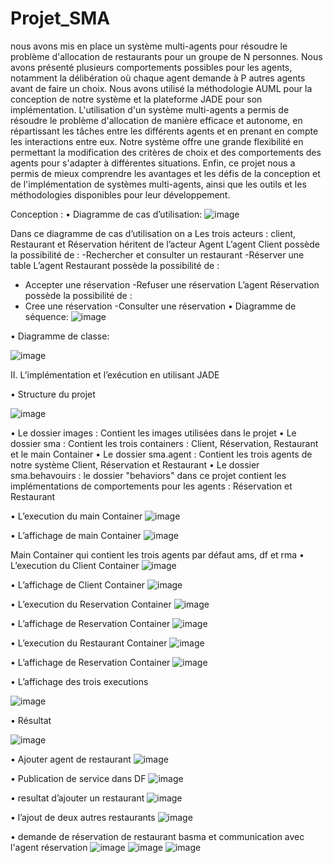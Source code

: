 # Projet_SMA
nous avons mis en place un système multi-agents pour résoudre le problème d'allocation de restaurants pour un groupe de N personnes. Nous avons présenté plusieurs comportements possibles pour les agents, notamment la délibération où chaque agent demande à P autres agents avant de faire un choix. Nous avons utilisé la méthodologie AUML pour la conception de notre système et la plateforme JADE pour son implémentation.
L'utilisation d'un système multi-agents a permis de résoudre le problème d'allocation de manière efficace et autonome, en répartissant les tâches entre les différents agents et en prenant en compte les interactions entre eux. Notre système offre une grande flexibilité en permettant la modification des critères de choix et des comportements des agents pour s'adapter à différentes situations.
Enfin, ce projet nous a permis de mieux comprendre les avantages et les défis de la conception et de l'implémentation de systèmes multi-agents, ainsi que les outils et les méthodologies disponibles pour leur développement.

Conception : 
•	Diagramme de cas d’utilisation:
 ![image](https://github.com/Aoulek/Projet_SMA/assets/101673062/46e4cc2f-96f9-414f-9424-52fe5477b96b)

Dans ce diagramme de cas d’utilisation on a Les trois acteurs : client, Restaurant et Réservation héritent de l’acteur Agent
L’agent Client possède la possibilité de : 
-Rechercher et consulter un restaurant
-Réserver une table
L’agent Restaurant possède la possibilité de : 
- Accepter une réservation
-Refuser une réservation
L’agent Réservation possède la possibilité de : 
- Cree une réservation
-Consulter une réservation
•	Diagramme de séquence:
![image](https://github.com/Aoulek/Projet_SMA/assets/101673062/1a53f71e-6268-4163-90fc-8a401ee2acdf)


•	Diagramme de classe:

![image](https://github.com/Aoulek/Projet_SMA/assets/101673062/3565b3eb-985d-4964-a558-0ffd644cd263)



II.	L’implémentation et l’exécution en utilisant JADE

•	Structure du projet

![image](https://github.com/Aoulek/Projet_SMA/assets/101673062/1193c920-437e-4cd5-bbac-bcb46e00514e)

 

•	Le dossier images :
Contient les images utilisées dans le projet
•	Le dossier sma :
Contient les trois containers : Client, Réservation, Restaurant et le main Container
•	Le dossier sma.agent :
Contient les trois agents de notre système Client, Réservation et Restaurant
•	Le dossier sma.behavouirs :
le dossier "behaviors" dans ce projet contient les implémentations de comportements pour les agents : Réservation et Restaurant
 
•	L’execution du main Container
![image](https://github.com/Aoulek/Projet_SMA/assets/101673062/f5b044b7-80ed-4ae3-844a-14b2816b7b20)

 
•	L’affichage de main Container
 ![image](https://github.com/Aoulek/Projet_SMA/assets/101673062/f895fa27-cc0a-4506-a406-0387a7405c96)

Main Container qui contient les trois agents par défaut ams, df et rma
•	L’execution du Client Container
 ![image](https://github.com/Aoulek/Projet_SMA/assets/101673062/288e0cf6-414a-4c3a-843a-d9bb91de61df)

•	L’affichage de Client Container
 ![image](https://github.com/Aoulek/Projet_SMA/assets/101673062/a4caf6f9-cb56-4b1a-bb9a-33992c8703c1)

•	L’execution du Reservation Container
 ![image](https://github.com/Aoulek/Projet_SMA/assets/101673062/cfa1496a-185f-4bea-8a54-72d4dd7c2fbf)

•	L’affichage de Reservation Container
 ![image](https://github.com/Aoulek/Projet_SMA/assets/101673062/be3dcc1d-fa83-4c11-9d94-fb9d58766127)

•	L’execution du Restaurant Container
 ![image](https://github.com/Aoulek/Projet_SMA/assets/101673062/7b26e036-3422-4b30-8647-c3685c0a2e44)

•	L’affichage de Reservation Container
 ![image](https://github.com/Aoulek/Projet_SMA/assets/101673062/72b835e3-d769-4683-9c8b-a678be43b3aa)

•	L’affichage des trois executions
 
![image](https://github.com/Aoulek/Projet_SMA/assets/101673062/e129693a-6243-4317-9eab-3de5a708a9c3)

•	Résultat

 ![image](https://github.com/Aoulek/Projet_SMA/assets/101673062/0941db74-147d-4a25-9c21-8b8bf3839d8e)

•	Ajouter agent de restaurant
 ![image](https://github.com/Aoulek/Projet_SMA/assets/101673062/2b442a45-d704-4401-8b06-512eab8394f5)

•	Publication de service dans DF
 ![image](https://github.com/Aoulek/Projet_SMA/assets/101673062/47f33473-9904-4cbc-b876-00c4d89da14d)

•	resultat d’ajouter un restaurant
 ![image](https://github.com/Aoulek/Projet_SMA/assets/101673062/034afb0a-d7d0-41e2-865e-7bd1b3c4490b)

•	l’ajout de deux autres restaurants
 ![image](https://github.com/Aoulek/Projet_SMA/assets/101673062/2e80347e-e0f0-4c68-86fb-a93f34d7785f)



•	demande de réservation de restaurant basma et communication avec l'agent réservation
![image](https://github.com/Aoulek/Projet_SMA/assets/101673062/6d460120-9da2-4a2b-b840-a4dad17597fe)
![image](https://github.com/Aoulek/Projet_SMA/assets/101673062/81fb340e-c543-4bfe-a985-082ef3f5cd5b)
![image](https://github.com/Aoulek/Projet_SMA/assets/101673062/015bd8d8-75f1-4ff2-bf5b-3f71de53f9ff)



